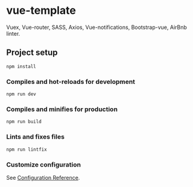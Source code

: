 # vue-template
Vuex, Vue-router, SASS, Axios, Vue-notifications, Bootstrap-vue, AirBnb linter.

## Project setup
```
npm install
```

### Compiles and hot-reloads for development
```
npm run dev
```

### Compiles and minifies for production
```
npm run build
```

### Lints and fixes files
```
npm run lintfix
```

### Customize configuration
See [Configuration Reference](https://cli.vuejs.org/config/).
